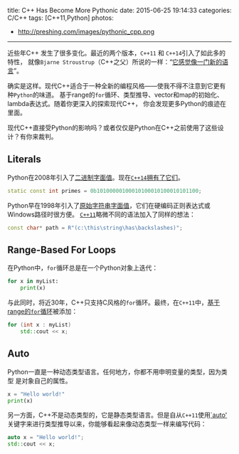 title: C++ Has Become More Pythonic
date: 2015-06-25 19:14:33
categories: C/C++
tags: [C++11,Python]
photos:
- http://preshing.com/images/pythonic_cpp.png

---

近些年C++ 发生了很多变化。最近的两个版本，`C++11` 和 `C++14`引入了如此多的特性，
就像`Bjarne Stroustrup`（C++之父）所说的一样：“[它感觉像一门新的语言](http://www.stroustrup.com/C++11FAQ.html#think)”。

确实是这样。现代C++适合于一种全新的编程风格——使我不得不注意到它更有种`Python`的味道。
基于range的`for`循环、类型推导、vector和map的初始化、lambda表达式。随着你更深入的探索现代C++，
你会发现更多Python的痕迹在里面。

现代C++直接受Python的影响吗？或者仅仅是Python在C++之前使用了这些设计？有你来裁判。

## Literals

Python在2008年引入了[二进制字面值](https://docs.python.org/dev/whatsnew/2.6.html#pep-3127-integer-literal-support-and-syntax)。现在[`C++14`拥有了它们](http://en.cppreference.com/w/cpp/language/integer_literal)。

```C++
static const int primes = 0b10100000100010100010100010101100;
```

Python早在1998年引入了[原始字符串字面值](https://www.python.org/download/releases/1.5/whatsnew/)，它们在硬编码正则表达式或Windows路径时很方便。
[`C++11`](http://en.cppreference.com/w/cpp/language/string_literal)略微不同的语法加入了同样的想法：

```C++
const char* path = R"(c:\this\string\has\backslashes)";
```

## Range-Based For Loops

在Python中，`for`循环总是在一个Python对象上迭代：

```Python
for x in myList:
    print(x)
```

与此同时，将近30年，C++只支持C风格的`for`循环。最终，在`C++11`中，[基于range的`for`循环](http://en.cppreference.com/w/cpp/language/range-for)被添加：

```C++
for (int x : myList)
    std::cout << x;
```

## Auto

Python一直是一种动态类型语言。任何地方，你都不用申明变量的类型，因为类型
是对象自己的属性。

```Python
x = "Hello world!"
print(x)
```

另一方面，C++不是动态类型的，它是静态类型语言。但是自从`C++11`使用[`auto'](http://en.cppreference.com/w/cpp/language/auto)
关键字来进行类型推导以来，你能够看起来像动态类型一样来编写代码：

```C++
auto x = "Hello world!";
std::cout << x;
```




